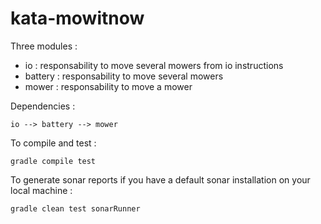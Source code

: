 kata-mowitnow
=============

Three modules :
* io : responsability to move several mowers from io instructions
* battery : responsability to move several mowers
* mower : responsability to move a mower

Dependencies :

```
io --> battery --> mower
````

To compile and test :

``` 
gradle compile test
```

To generate sonar reports if you have a default sonar installation on your local machine :

``` 
gradle clean test sonarRunner
```
